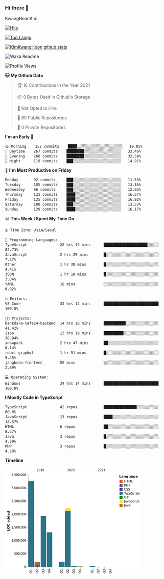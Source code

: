 ### Hi there 👋

KwangHoonKim.

[![Hits](https://hits.seeyoufarm.com/api/count/incr/badge.svg?url=https%3A%2F%2Fgithub.com%2Frhkdgns95)](https://hits.seeyoufarm.com)  

[![Top Langs](https://github-readme-stats.vercel.app/api/top-langs/?username=rhkdgns95&layout=compact)](https://github.com/anuraghazra/github-readme-stats)   

[![KimKwangHoon github stats](https://github-readme-stats.vercel.app/api?username=rhkdgns95&show_icons=true)](https://github.com/anuraghazra/github-readme-stats)  


<!--
**rhkdgns95/rhkdgns95** is a ✨ _special_ ✨ repository because its `README.md` (this file) appears on your GitHub profile.

Here are some ideas to get you started:

- 🔭 I’m currently working on ...
- 🌱 I’m currently learning ...
- 👯 I’m looking to collaborate on ...
- 🤔 I’m looking for help with ...
- 💬 Ask me about ...
- 📫 How to reach me: ...
- 😄 Pronouns: ...
- ⚡ Fun fact: ...
-->



![Waka Readme](https://github.com/rhkdgns95/rhkdgns95/workflows/Waka%20Readme/badge.svg)
<!--START_SECTION:waka-->
![Profile Views](http://img.shields.io/badge/Profile%20Views-0-blue)

**🐱 My Github Data** 

> 🏆 16 Contributions in the Year 2021
 > 
> 📦 0 Bytes Used in Github's Storage 
 > 
> 🚫 Not Opted to Hire
 > 
> 📜 60 Public Repositories 
 > 
> 🔑 0 Private Repositories  
 > 
**I'm an Early 🐤** 

```text
🌞 Morning    152 commits    ████░░░░░░░░░░░░░░░░░░░░░   19.05% 
🌆 Daytime    267 commits    ████████░░░░░░░░░░░░░░░░░   33.46% 
🌃 Evening    260 commits    ████████░░░░░░░░░░░░░░░░░   32.58% 
🌙 Night      119 commits    ███░░░░░░░░░░░░░░░░░░░░░░   14.91%

```
📅 **I'm Most Productive on Friday** 

```text
Monday       92 commits     ███░░░░░░░░░░░░░░░░░░░░░░   11.53% 
Tuesday      105 commits    ███░░░░░░░░░░░░░░░░░░░░░░   13.16% 
Wednesday    96 commits     ███░░░░░░░░░░░░░░░░░░░░░░   12.03% 
Thursday     133 commits    ████░░░░░░░░░░░░░░░░░░░░░   16.67% 
Friday       135 commits    ████░░░░░░░░░░░░░░░░░░░░░   16.92% 
Saturday     108 commits    ███░░░░░░░░░░░░░░░░░░░░░░   13.53% 
Sunday       129 commits    ████░░░░░░░░░░░░░░░░░░░░░   16.17%

```


📊 **This Week I Spent My Time On** 

```text
⌚︎ Time Zone: Asia/Seoul

💬 Programming Languages: 
TypeScript               28 hrs 19 mins      ████████████████████░░░░░   82.73% 
JavaScript               2 hrs 29 mins       █░░░░░░░░░░░░░░░░░░░░░░░░   7.27% 
Other                    1 hr 30 mins        █░░░░░░░░░░░░░░░░░░░░░░░░   4.41% 
JSON                     1 hr 18 mins        █░░░░░░░░░░░░░░░░░░░░░░░░   3.84% 
YAML                     18 mins             ░░░░░░░░░░░░░░░░░░░░░░░░░   0.92%

🔥 Editors: 
VS Code                  34 hrs 14 mins      █████████████████████████   100.0%

🐱‍💻 Projects: 
bankda-m-cafe24-backend  14 hrs 10 mins      ██████████░░░░░░░░░░░░░░░   41.42% 
isos                     13 hrs 19 mins      █████████░░░░░░░░░░░░░░░░   38.94% 
snowpack                 2 hrs 47 mins       ██░░░░░░░░░░░░░░░░░░░░░░░   8.14% 
react-graphql            1 hr 51 mins        █░░░░░░░░░░░░░░░░░░░░░░░░   5.45% 
jangbuda-frontend        59 mins             ░░░░░░░░░░░░░░░░░░░░░░░░░   2.89%

💻 Operating System: 
Windows                  34 hrs 14 mins      █████████████████████████   100.0%

```

**I Mostly Code in TypeScript** 

```text
TypeScript               42 repos            ███████████████░░░░░░░░░░   60.0% 
JavaScript               13 repos            ████░░░░░░░░░░░░░░░░░░░░░   18.57% 
HTML                     6 repos             ██░░░░░░░░░░░░░░░░░░░░░░░   8.57% 
Java                     3 repos             █░░░░░░░░░░░░░░░░░░░░░░░░   4.29% 
PHP                      3 repos             █░░░░░░░░░░░░░░░░░░░░░░░░   4.29%

```


**Timeline**

![Chart not found](https://raw.githubusercontent.com/rhkdgns95/rhkdgns95/master/charts/bar_graph.png) 


<!--END_SECTION:waka-->
